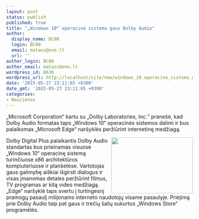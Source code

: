 ```yaml
---
layout: post
status: publish
published: true
title: "„Windows 10“ operacinė sistema gaus Dolby Audio"
author:
  display_name: BC00
  login: BC00
  email: matasx@one.lt
  url: ''
author_login: BC00
author_email: matasx@one.lt
wordpress_id: 8636
wordpress_url: http://localhost/site/new/windows_10_operacine_sistema_gaus_dolby_audio/
date: '2015-05-27 23:11:05 +0300'
date_gmt: '2015-05-27 23:11:05 +0300'
categories:
- Naujienos
---
```

<p>
	&bdquo;Microsoft Corporation&ldquo; kartu su <span>&bdquo;Dolby Laboratories, Inc.&ldquo; prane&scaron;ė, kad Dolby Audio formatas taps &bdquo;Windows 10&ldquo; operacinės sistemos dalimi ir bus palaikomas &bdquo;Microsoft Edge&ldquo; nar&scaron;yklės peržiūrint internetinę medžiagą.<br />
	</span></p>
<p>
	<span><img alt="" src="http://technews.lt/userfiles/logo_dolby.jpg" style="width: 220px; height: 151px; float: right;" /></span><span>Dolby Digital Plus palaikantis Dolby Audio standartas bus prieinamas visuose &bdquo;Windows 10&ldquo; operacinę sistemą turinčiuose x86 architektūros kompiuteriuose ir plan&scaron;etėse. Vartotojas gaus galimybę ai&scaron;kiai i&scaron;girsti dialogus ir visas </span>įmanomas detales peržiūrint filmus, TV programas ar kitą video medžiagą. &bdquo;Edge&ldquo; nar&scaron;yklė taps svertu į turtingesnį pramogų pasaulį milijonams interneto naudotojų visame pasaulyje. Priėjimą prie Dolby Audio taip pat gaus ir trečių &scaron;alių sukurtos &bdquo;Windows Store&ldquo; programėlės.</p>
